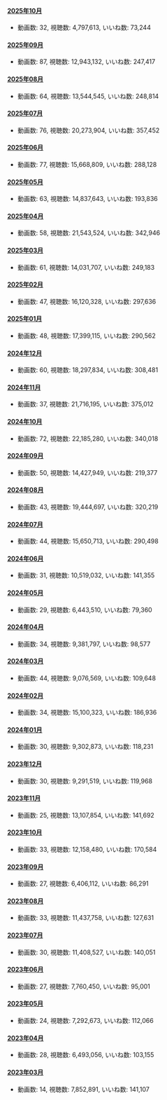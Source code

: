 #### [2025年10月](videos/202510 "wikilink")

-   動画数: 32, 視聴数: 4,797,613, いいね数: 73,244

#### [2025年09月](videos/202509 "wikilink")

-   動画数: 87, 視聴数: 12,943,132, いいね数: 247,417

#### [2025年08月](videos/202508 "wikilink")

-   動画数: 64, 視聴数: 13,544,545, いいね数: 248,814

#### [2025年07月](videos/202507 "wikilink")

-   動画数: 76, 視聴数: 20,273,904, いいね数: 357,452

#### [2025年06月](videos/202506 "wikilink")

-   動画数: 77, 視聴数: 15,668,809, いいね数: 288,128

#### [2025年05月](videos/202505 "wikilink")

-   動画数: 63, 視聴数: 14,837,643, いいね数: 193,836

#### [2025年04月](videos/202504 "wikilink")

-   動画数: 58, 視聴数: 21,543,524, いいね数: 342,946

#### [2025年03月](videos/202503 "wikilink")

-   動画数: 61, 視聴数: 14,031,707, いいね数: 249,183

#### [2025年02月](videos/202502 "wikilink")

-   動画数: 47, 視聴数: 16,120,328, いいね数: 297,636

#### [2025年01月](videos/202501 "wikilink")

-   動画数: 48, 視聴数: 17,399,115, いいね数: 290,562

#### [2024年12月](videos/202412 "wikilink")

-   動画数: 60, 視聴数: 18,297,834, いいね数: 308,481

#### [2024年11月](videos/202411 "wikilink")

-   動画数: 37, 視聴数: 21,716,195, いいね数: 375,012

#### [2024年10月](videos/202410 "wikilink")

-   動画数: 72, 視聴数: 22,185,280, いいね数: 340,018

#### [2024年09月](videos/202409 "wikilink")

-   動画数: 50, 視聴数: 14,427,949, いいね数: 219,377

#### [2024年08月](videos/202408 "wikilink")

-   動画数: 43, 視聴数: 19,444,697, いいね数: 320,219

#### [2024年07月](videos/202407 "wikilink")

-   動画数: 44, 視聴数: 15,650,713, いいね数: 290,498

#### [2024年06月](videos/202406 "wikilink")

-   動画数: 31, 視聴数: 10,519,032, いいね数: 141,355

#### [2024年05月](videos/202405 "wikilink")

-   動画数: 29, 視聴数: 6,443,510, いいね数: 79,360

#### [2024年04月](videos/202404 "wikilink")

-   動画数: 34, 視聴数: 9,381,797, いいね数: 98,577

#### [2024年03月](videos/202403 "wikilink")

-   動画数: 44, 視聴数: 9,076,569, いいね数: 109,648

#### [2024年02月](videos/202402 "wikilink")

-   動画数: 34, 視聴数: 15,100,323, いいね数: 186,936

#### [2024年01月](videos/202401 "wikilink")

-   動画数: 30, 視聴数: 9,302,873, いいね数: 118,231

#### [2023年12月](videos/202312 "wikilink")

-   動画数: 30, 視聴数: 9,291,519, いいね数: 119,968

#### [2023年11月](videos/202311 "wikilink")

-   動画数: 25, 視聴数: 13,107,854, いいね数: 141,692

#### [2023年10月](videos/202310 "wikilink")

-   動画数: 33, 視聴数: 12,158,480, いいね数: 170,584

#### [2023年09月](videos/202309 "wikilink")

-   動画数: 27, 視聴数: 6,406,112, いいね数: 86,291

#### [2023年08月](videos/202308 "wikilink")

-   動画数: 33, 視聴数: 11,437,758, いいね数: 127,631

#### [2023年07月](videos/202307 "wikilink")

-   動画数: 30, 視聴数: 11,408,527, いいね数: 140,051

#### [2023年06月](videos/202306 "wikilink")

-   動画数: 27, 視聴数: 7,760,450, いいね数: 95,001

#### [2023年05月](videos/202305 "wikilink")

-   動画数: 24, 視聴数: 7,292,673, いいね数: 112,066

#### [2023年04月](videos/202304 "wikilink")

-   動画数: 28, 視聴数: 6,493,056, いいね数: 103,155

#### [2023年03月](videos/202303 "wikilink")

-   動画数: 14, 視聴数: 7,852,891, いいね数: 141,107

